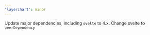 ```yaml
---
'layerchart': minor
---
```


Update major dependencies, including `svelte` to 4.x. Change svelte to `peerDependency`
